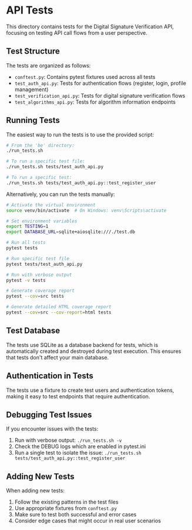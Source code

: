 # API Tests

This directory contains tests for the Digital Signature Verification API, focusing on testing API call flows from a user perspective.

## Test Structure

The tests are organized as follows:

- `conftest.py`: Contains pytest fixtures used across all tests
- `test_auth_api.py`: Tests for authentication flows (register, login, profile management)
- `test_verification_api.py`: Tests for digital signature verification flows
- `test_algorithms_api.py`: Tests for algorithm information endpoints

## Running Tests

The easiest way to run the tests is to use the provided script:

```bash
# From the 'be' directory:
./run_tests.sh

# To run a specific test file:
./run_tests.sh tests/test_auth_api.py

# To run a specific test:
./run_tests.sh tests/test_auth_api.py::test_register_user
```

Alternatively, you can run the tests manually:

```bash
# Activate the virtual environment
source venv/bin/activate  # On Windows: venv\Scripts\activate

# Set environment variables
export TESTING=1
export DATABASE_URL=sqlite+aiosqlite:///./test.db

# Run all tests
pytest tests

# Run specific test file
pytest tests/test_auth_api.py

# Run with verbose output
pytest -v tests

# Generate coverage report
pytest --cov=src tests

# Generate detailed HTML coverage report
pytest --cov=src --cov-report=html tests
```

## Test Database

The tests use SQLite as a database backend for tests, which is automatically created and destroyed during test execution. This ensures that tests don't affect your main database.

## Authentication in Tests

The tests use a fixture to create test users and authentication tokens, making it easy to test endpoints that require authentication.

## Debugging Test Issues

If you encounter issues with the tests:

1. Run with verbose output: `./run_tests.sh -v`
2. Check the DEBUG logs which are enabled in pytest.ini
3. Run a single test to isolate the issue: `./run_tests.sh tests/test_auth_api.py::test_register_user`

## Adding New Tests

When adding new tests:

1. Follow the existing patterns in the test files
2. Use appropriate fixtures from `conftest.py`
3. Make sure to test both successful and error cases
4. Consider edge cases that might occur in real user scenarios 